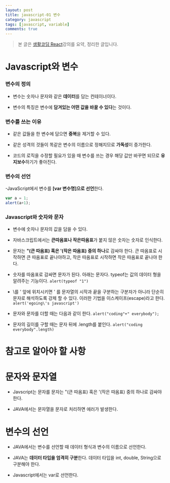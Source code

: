 ```yaml
---
layout: post
title: javascript-01 변수
category: javascript
tags: [javascript, variable]
comments: true
---
```


> 본 글은 [생활코딩 React](https://opentutorials.org/course/743/4673)강의를 요약, 정리한 글입니다.  

# Javascript와 변수

### 변수의 정의

- 변수는 숫자나 문자와 같은 **데이터**를 담는 컨테이너이다.

- 변수의 특징은 변수에 **담겨있는 어떤 값을 바꿀 수 있다**는 것이다.

### 변수를 쓰는 이유

- 같은 값들을 한 변수에 담으면 **중복**을 제거할 수 있다.

- 같은 성격의 것들이 똑같은 변수의 이름으로 정해지므로 **가독성**이 증가한다.

- 코드의 로직을 수정할 필요가 있을 때 변수를 쓰는 경우 해당 값만 바꾸면 되므로 **유지보수**하기가 좋아진다.

### 변수의 선언

-JavaScript에서 변수를 **[var 변수명]으로 선언**한다.

```javascript
var a = 1;
alert(a+1);
```

### Javascript와 숫자와 문자

- 변수에 숫자나 문자의 값을 담을 수 있다.

- 자바스크립트에서는 **큰따옴표나 작은따옴표**가 붙지 않은 숫자는 숫자로 인식한다.

- 문자는 **"(큰 따옴표) 혹은 '(작은 따옴표) 중의 하나**로 감싸야 한다. 큰 따옴표로 시작하면 큰 따옴표로 끝나야하고, 작은 따옴표로 시작하면 작은 따옴표로 끝나야 한다.

- 숫자를 따옴표로 감싸면 문자가 된다. 아래는 문자다. typeof는 값의 데이터 형을 알려주는 기능이다. `alert(typeof "1")`

- \를 ' 앞에 위치시키면 ' 를 문자열의 시작과 끝을 구분하는 구분자가 아니라 단순히 문자로 해석하도록 강제 할 수 있다. 이러한 기법을 이스케이프(escape)라고 한다. `alert('egoing\'s javascript')`

- 문자와 문자를 더할 때는 다음과 같이 한다. `alert("coding"+" everybody");`

- 문자의 길이를 구할 때는 문자 뒤에 .length를 붙인다. `alert("coding everybody".length)`

# 참고로 알아야 할 사항

# 문자와 문자열

- Javscript는 문자를 문자는 "(큰 따옴표) 혹은 '(작은 따옴표) 중의 하나로 감싸야 한다.

- JAVA에서는 문자열을 문자로 처리하면 에러가 발생한다.

# 변수의 선언

- JAVA에서는 변수를 선언할 때 데이터 형식과 변수의 이름으로 선언한다.

- JAVA는 **데이터 타입을 엄격히 구분**한다. 데이터 타입을 int, double, String으로 구분해야 한다.

- Javascript에서는 var로 선언한다.